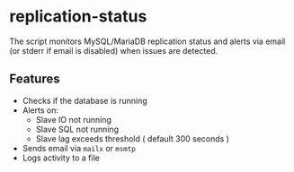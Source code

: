 # replication-status
The script monitors MySQL/MariaDB replication status and alerts via email (or stderr if email is disabled) when issues are detected.

## Features

- Checks if the database is running
- Alerts on:
  - Slave IO not running
  - Slave SQL not running
  - Slave lag exceeds threshold ( default 300 seconds )
- Sends email via `mailx` or `msmtp`
- Logs activity to a file
